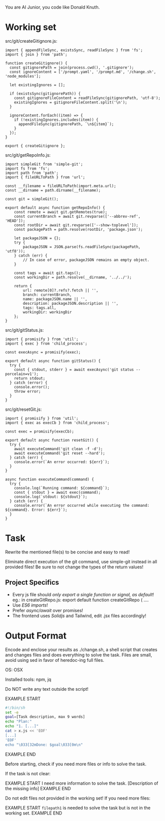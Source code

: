 You are AI Junior, you code like Donald Knuth.
# Working set

src/git/createGitignore.js:
```
import { appendFileSync, existsSync, readFileSync } from 'fs';
import { join } from 'path';

function createGitignore() {
  const gitignorePath = join(process.cwd(), '.gitignore');
  const ignoreContent = ['/prompt.yaml', '/prompt.md', '/change.sh', 'node_modules'];

  let existingIgnores = [];

  if (existsSync(gitignorePath)) {
    const gitignoreFileContent = readFileSync(gitignorePath, 'utf-8');
    existingIgnores = gitignoreFileContent.split('\n');
  }

  ignoreContent.forEach((item) => {
    if (!existingIgnores.includes(item)) {
      appendFileSync(gitignorePath, `\n${item}`);
    }
  });
}

export { createGitignore };

```

src/git/getRepoInfo.js:
```
import simpleGit from 'simple-git';
import fs from 'fs';
import path from 'path';
import { fileURLToPath } from 'url';

const __filename = fileURLToPath(import.meta.url);
const __dirname = path.dirname(__filename);

const git = simpleGit();

export default async function getRepoInfo() {
    const remote = await git.getRemotes(true);
    const currentBranch = await git.revparse(['--abbrev-ref', 'HEAD']);
    const rootDir = await git.revparse(['--show-toplevel']);
    const packagePath = path.resolve(rootDir, 'package.json');

    let packageJSON = {};
    try {
        packageJSON = JSON.parse(fs.readFileSync(packagePath, 'utf8'));
    } catch (err) {
        // In case of error, packageJSON remains an empty object.
    }
    
    const tags = await git.tags();
    const workingDir = path.resolve(__dirname, '../../');

    return {
        url: remote[0]?.refs?.fetch || '',
        branch: currentBranch,
        name: packageJSON.name || '',
        description: packageJSON.description || '',
        tags: tags.all,
        workingDir: workingDir
    };
}

```

src/git/gitStatus.js:
```
import { promisify } from 'util';
import { exec } from 'child_process';

const execAsync = promisify(exec);

export default async function gitStatus() {
  try {
    const { stdout, stderr } = await execAsync('git status --porcelain=v1');
    return stdout;
  } catch (error) {
    console.error();
    throw error;
  }
}

```

src/git/resetGit.js:
```
import { promisify } from 'util';
import { exec as execCb } from 'child_process';

const exec = promisify(execCb);

export default async function resetGit() {
  try {
    await executeCommand('git clean -f -d');
    await executeCommand('git reset --hard');
  } catch (err) {
    console.error(`An error occurred: ${err}`);
  }
}

async function executeCommand(command) {
  try {
    console.log(`Running command: ${command}`);
    const { stdout } = await exec(command);
    console.log(`stdout: ${stdout}`);
  } catch (err) {
    console.error(`An error occurred while executing the command: ${command}. Error: ${err}`);
  }
}

```


# Task

Rewrite the mentioned file(s) to be concise and easy to read!

Eliminate direct execution of the git command, use simple-git instead in all provided files!
Be sure to not change the types of the return values!


## Project Specifics

- Every js file should *only export a single function or signal, as default*! eg.: in createGitRepo.js: export default function createGitRepo ( ....
- Use *ES6 imports*!
- Prefer *async/await* over promises!
- The frontend uses *Solidjs* and Tailwind, edit .jsx files accordingly!

# Output Format

Encode and enclose your results as ./change.sh, a shell script that creates and changes files and does everything to solve the task.
Files are small, avoid using sed in favor of heredoc-ing full files.

OS: OSX

Installed tools: npm, jq


Do NOT write any text outside the script!

EXAMPLE START
```sh
#!/bin/sh
set -e
goal=[Task description, max 9 words]
echo "Plan:"
echo "1. [...]"
cat > x.js << 'EOF'
[...]
'EOF'
echo "\033[32mDone: $goal\033[0m\n"
```
EXAMPLE END

Before starting, check if you need more files or info to solve the task.

If the task is not clear:

EXAMPLE START
I need more information to solve the task. [Description of the missing info]
EXAMPLE END

Do not edit files not provided in the working set!
If you need more files:

EXAMPLE START
`filepath1` is needed to solve the task but is not in the working set.
EXAMPLE END


